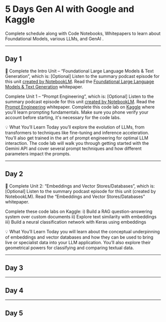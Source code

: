# 5 Days Gen AI with Google and Kaggle
Complete schedule along with Code Notebooks, Whitepapers to learn about Foundational Models, various LLMs, and GenAI . 

---------
**Day 1**
---------
🎒 Complete the Intro Unit – “Foundational Large Language Models & Text Generation”, which is:
[Optional] Listen to the summary podcast episode for this unit [created by NotebookLM](https://www.youtube.com/watch?v=mQDlCZZsOyo).
Read the [Foundational Large Language Models & Text Generation](https://github.com/ankitaguhaoakland/GenAI-5DaysKaggle/blob/main/whitepaper_Foundational%20Large%20Language%20models%20%26%20text%20generation.pdf) whitepaper.

Complete Unit 1 – “Prompt Engineering”, which is:
[Optional] Listen to the summary podcast episode for this unit [created by NotebookLM](https://www.youtube.com/watch?v=F_hJ2Ey4BNc).
Read the [Prompt Engineering](https://github.com/ankitaguhaoakland/GenAI-5DaysKaggle/blob/main/Newwhitepaper_Prompt%20Engineering_v4.pdf) whitepaper.
Complete this code lab on [Kaggle](https://github.com/ankitaguhaoakland/GenAI-5DaysKaggle/blob/main/day-1-prompting.ipynb) where you’ll learn prompting fundamentals. Make sure you phone verify your account before starting, it's necessary for the code labs.

💡 What You’ll Learn
Today you’ll explore the evolution of LLMs, from transformers to techniques like fine-tuning and inference acceleration. You’ll also get trained in the art of prompt engineering for optimal LLM interaction.
The code lab will walk you through getting started with the Gemini API and cover several prompt techniques and how different parameters impact the prompts.

---------
**Day 2**
---------
🎒 Complete Unit 2: “Embeddings and Vector Stores/Databases”, which is:
[Optional] Listen to the summary podcast episode for this unit (created by NotebookLM).
Read the “Embeddings and Vector Stores/Databases” whitepaper.

Complete these code labs on Kaggle:
i) Build a RAG question-answering system over custom documents
ii) Explore text similarity with embeddings
iii) Build a neural classification network with Keras using embeddings

💡 What You’ll Learn
Today you will learn about the conceptual underpinning of embeddings and vector databases and how they can be used to bring live or specialist data into your LLM application. You’ll also explore their geometrical powers for classifying and comparing textual data. 

---------
**Day 3**
---------






---------
**Day 4**
---------







---------
**Day 5**
---------
